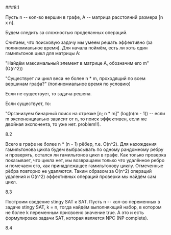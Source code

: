 ###8.1

Пусть n -- кол-во вершин в графе, A -- матрица расстояний размера [n x n].

Будем следить за сложностью проделанных операций.

Считаем, что поисковую задачу мы умеем решать эффективно (за полиномиальное время). Для начала поймём, есть ли хоть один гамильтонов цикл для матрицы A:

"Найдём максимальный элемент в матрице A, обозначим его m" (O(n^2))

"Существует ли цикл веса не более n * m, проходящий по всем вершинам графа?" (полиномиальное время по условию)

Если не существует, то задача решена.

Если существует, то:

"Организуем бинарный поиск на отрезке [n; n * m]" (log(n(m - 1)) -- если m экспоненциально зависит от n, то поиск эффективен, если же двойная экспонента, то уже нет. problem!!).

8.2

Всего в графе не более n * (n - 1) рёбер, т.е. O(n^2). Для нахождения гамильтонова цикла будем выбрасывать по одному рандомному ребру и проверять, остался ли гамильтонов цикл в графе. Как только проверка показывает, что цикла нет, мы возвращаем только что удалённое ребро и помечаем его, как принадлежащее гамильтонову циклу. Отмеченные рёбра повторно не удаляются. Таким образом за O(n^2) операций удаления и O(n^2) эффективных операций проверки мы найдём сам цикл.

8.3

Построим сведение stingy SAT к SAT. Пусть n -- кол-во переменных в задаче stingy SAT, k = n, тогда найдём выполняющий набор, в котором не более k переменным присвоено значение true. А это и есть формулировка задачи SAT, которая является NPC (NP complete).

8.4

